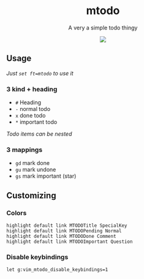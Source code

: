 <h1 align="center">mtodo</h1>
<p align="center">A very a simple todo thingy</p>
<p align="center">
  <img src="https://i.imgur.com/eNX2ucF.png">
</p>

## Usage

_Just `set ft=mtodo` to use it_

### 3 kind + heading

- `#` Heading
- `-` normal todo
- `x` done todo
- `*` important todo

_Todo items can be nested_

### 3 mappings

- `gd` mark done
- `gu` mark undone
- `gs` mark important (star)


## Customizing

### Colors

```
highlight default link MTODOTitle SpecialKey
highlight default link MTODOPending Normal
highlight default link MTODODone Comment
highlight default link MTODOImportant Question
```


### Disable keybindings

```
let g:vim_mtodo_disable_keybindings=1
```

